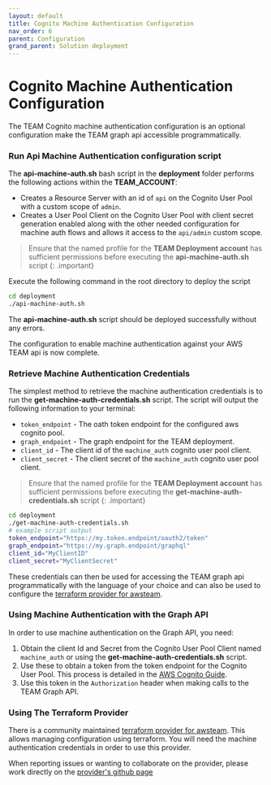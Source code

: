 ```yaml
---
layout: default
title: Cognito Machine Authentication Configuration 
nav_order: 6
parent: Configuration
grand_parent: Solution deployment
---
```


# Cognito Machine Authentication Configuration 

The TEAM Cognito machine authentication configuration is an optional configuration make the TEAM graph api accessible programmatically.

### Run Api Machine Authentication configuration script

The **api-machine-auth.sh** bash script in the **deployment** folder performs the following actions within the **TEAM_ACCOUNT**:

- Creates a Resource Server with an id of `api` on the Cognito User Pool with a custom scope of `admin`.
- Creates a User Pool Client on the Cognito User Pool with client secret generation enabled along with the other needed configuration for machine auth flows and allows it access to the `api/admin` custom scope.

> Ensure that the named profile for the **TEAM Deployment account** has sufficient permissions before executing the **api-machine-auth.sh** script
{: .important}

Execute the following command in the root directory to deploy the script

```sh
cd deployment
./api-machine-auth.sh
```
The **api-machine-auth.sh** script should be deployed successfully without any errors.

The configuration to enable machine authentication against your AWS TEAM api is now complete.

### Retrieve Machine Authentication Credentials

The simplest method to retrieve the machine authentication credentials is to run the **get-machine-auth-credentials.sh** script. The script will output the following information to your terminal: 

- `token_endpoint` - The oath token endpoint for the configured aws cognito pool.
- `graph_endpoint` - The graph endpoint for the TEAM deployment.
- `client_id` - The client id of the `machine_auth` cognito user pool client.
- `client_secret` - The client secret of the `machine_auth` cognito user pool client.

> Ensure that the named profile for the **TEAM Deployment account** has sufficient permissions before executing the **get-machine-auth-credentials.sh** script
{: .important}

```sh
cd deployment
./get-machine-auth-credentials.sh
# example script output
token_endpoint="https://my.token.endpoint/oauth2/token"
graph_endpoint="https://my.graph.endpoint/graphql"
client_id="MyClientID"
client_secret="MyClientSecret"
```

These credentials can then be used for accessing the TEAM graph api programmatically with the language of your choice and can also be used to configure the [terraform provider for awsteam](https://registry.terraform.io/providers/brittandeyoung/awsteam/latest). 


### Using Machine Authentication with the Graph API

In order to use machine authentication on the Graph API, you need:
1. Obtain the client Id and Secret from the Cognito User Pool Client named `machine_auth` or using the **get-machine-auth-credentials.sh** script.
2. Use these to obtain a token from the token endpoint for the Cognito User Pool. This process is detailed in the [AWS Cognito Guide](https://docs.aws.amazon.com/cognito/latest/developerguide/token-endpoint.html).
3. Use this token in the `Authorization` header when making calls to the TEAM Graph API. 

### Using The Terraform Provider

There is a community maintained [terraform provider for awsteam](https://registry.terraform.io/providers/brittandeyoung/awsteam/latest). This allows managing configuration using terraform. You will need the machine authentication credentials in order to use this provider. 

When reporting issues or wanting to collaborate on the provider, please work directly on the [provider's github page](https://github.com/brittandeyoung/terraform-provider-awsteam)